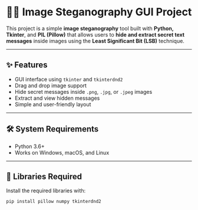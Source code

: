 # 🕵️‍♂️ Image Steganography GUI Project

This project is a simple **image steganography** tool built with **Python, Tkinter**, and **PIL (Pillow)** that allows users to **hide and extract secret text messages** inside images using the **Least Significant Bit (LSB)** technique.

---

## ✨ Features

- GUI interface using `tkinter` and `tkinterdnd2`
- Drag and drop image support
- Hide secret messages inside `.png`, `.jpg`, or `.jpeg` images
- Extract and view hidden messages
- Simple and user-friendly layout

---

## 🛠️ System Requirements

- Python 3.6+
- Works on Windows, macOS, and Linux

---

## 🧰 Libraries Required

Install the required libraries with:

```bash
pip install pillow numpy tkinterdnd2

